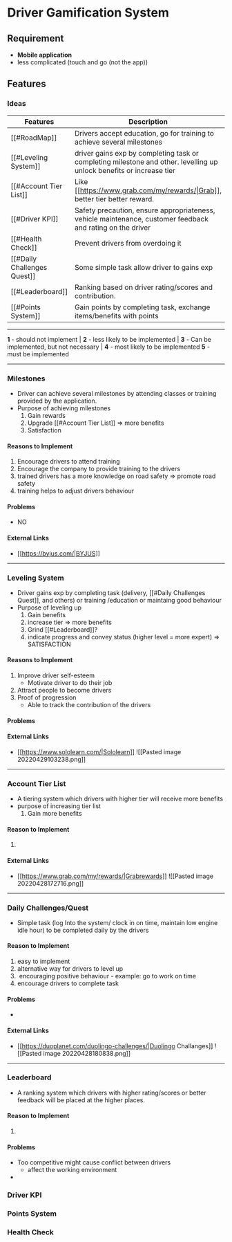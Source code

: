# Driver Gamification System
## Requirement
- **Mobile application**
- less complicated (touch and go (not the app))
## Features

### Ideas
| Features                    | Description                                                                                                          | Score |
| --------------------------- | -------------------------------------------------------------------------------------------------------------------- | ----- |
| [[#RoadMap]]                | Drivers accept education, go for training to achieve several milestones                                              | 5     |
| [[#Leveling System]]        | driver gains exp by completing task or completing milestone and other. levelling up unlock benefits or increase tier | ?     |
| [[#Account Tier List]]      | Like [[https://www.grab.com/my/rewards/\|Grab]], better tier better reward.                                          | 5     |
| [[#Driver KPI]]             | Safety precaution, ensure appropriateness, vehicle maintenance, customer feedback and rating on the driver           | ?     |
| [[#Health Check]]           | Prevent drivers from overdoing it                                                                                    | ?     |
| [[#Daily Challenges Quest]] | Some simple task allow driver to gains exp                                                                           | ?     |
| [[#Leaderboard]]            | Ranking based on driver rating/scores and contribution.                                                              | ?     |
| [[#Points System]]          | Gain points by completing task, exchange items/benefits with points                                                  | ?     |

---
**1** - should not implement | **2** - less likely to be implemented |
**3** - Can be implemented, but not necessary | **4** - most likely to be implemented 
**5** - must be implemented

---
### Milestones
- Driver can achieve several milestones by attending classes or training provided by the application.
- Purpose of achieving milestones
	1) Gain rewards
	2) Upgrade [[#Account Tier List]] => more benefits 
	3) Satisfaction

#### Reasons to Implement
1) Encourage drivers to attend training
2) Encourage the company to provide training to the drivers
3) trained drivers has a more knowledge on road safety => promote road safety 
4) training helps to adjust drivers behaviour

#### Problems
- NO

#### External Links
- [[https://byjus.com/|BYJUS]]
---
### Leveling System
- Driver gains exp by completing task (delivery, [[#Daily Challenges Quest]], and others) or training /education or maintaing good behaviour
- Purpose of leveling up
	1) Gain benefits
	2) increase tier => more benefits
	3) Grind [[#Leaderboard]]?
	4) indicate progress and convey status (higher level = more expert) => SATISFACTION

#### Reasons to Implement
1) Improve driver self-esteem
	- Motivate driver to do their job
2) Attract people to become drivers
3) Proof of progression
	- Able to track the contribution of the drivers

#### Problems

#### External Links
- [[https://www.sololearn.com/|Sololearn]]
![[Pasted image 20220429103238.png]]
---
### Account Tier List
- A tiering system which drivers with higher tier will receive more benefits
- purpose of increasing tier list
	1) Gain more benefits

#### Reason to Implement
1) 

#### External Links
- [[https://www.grab.com/my/rewards/|Grabrewards]]
![[Pasted image 20220428172716.png]]
---
### Daily Challenges/Quest
- Simple task (log Into the system/ clock in on time, maintain low engine idle hour) to be completed daily by the drivers

#### Reason to Implement
1) easy to implement
2) alternative way for drivers to level up
3)  encouraging positive behaviour -  example: go to work on time
4) encourage drivers to complete task

#### Problems
-

#### External Links
- [[https://duoplanet.com/duolingo-challenges/|Duolingo Challanges]]
![[Pasted image 20220428180838.png]]

---
### Leaderboard
- A ranking system which drivers with higher rating/scores or better feedback will be placed at the higher places.

#### Reason to Implement
1)  
#### Problems
- Too competitive might cause conflict between drivers
	- affect the working environment
- 


### Driver KPI
### Points System
### Health Check